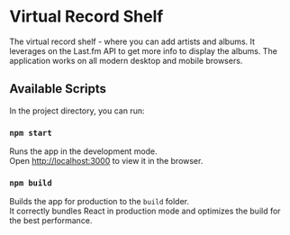 # Virtual Record Shelf
The virtual record shelf -  where you can add artists and albums.
It leverages on the Last.fm API to get more info to display the albums. 
The application works on all modern desktop and mobile browsers.


## Available Scripts

In the project directory, you can run:

### `npm start`

Runs the app in the development mode.\
Open [http://localhost:3000](http://localhost:3000) to view it in the browser.



### `npm build`

Builds the app for production to the `build` folder.\
It correctly bundles React in production mode and optimizes the build for the best performance.



